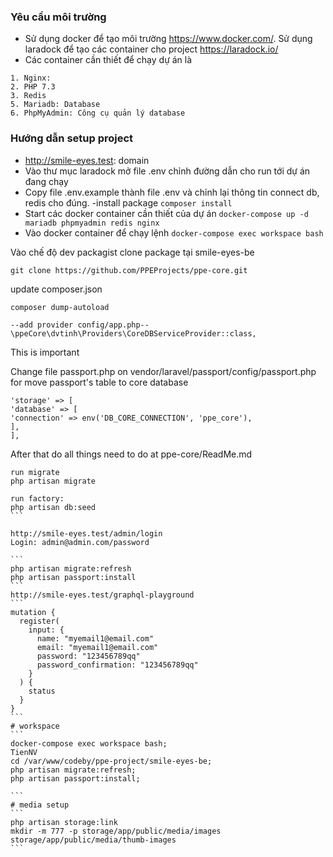 ### Yêu cầu môi trường
- Sử dụng docker để tạo môi trường https://www.docker.com/. Sử dụng laradock để tạo các container cho project https://laradock.io/
- Các container cần thiết để chạy dự án là
```$xslt
1. Nginx:
2. PHP 7.3
3. Redis
5. Mariadb: Database
6. PhpMyAdmin: Công cụ quản lý database
```

### Hướng dẫn setup project
- http://smile-eyes.test: domain 
- Vào thư mục laradock mở file .env chỉnh đường dẫn cho run tới dự án đang chạy
- Copy file .env.example thành file .env và chỉnh lại thông tin connect db, redis cho đúng.
  -install package
  `composer install`
- Start các docker container cần thiết của dự án
`docker-compose up -d mariadb phpmyadmin redis nginx`
- Vào docker container để chạy lệnh
`docker-compose exec workspace bash`
  
Vào chế độ dev packagist
clone package tại smile-eyes-be
````
git clone https://github.com/PPEProjects/ppe-core.git
````
update composer.json
````
composer dump-autoload

--add provider config/app.php--
\ppeCore\dvtinh\Providers\CoreDBServiceProvider::class,
````
This is important

Change file passport.php on vendor/laravel/passport/config/passport.php for move passport's table to core database
````
'storage' => [
'database' => [
'connection' => env('DB_CORE_CONNECTION', 'ppe_core'),
],
],
````
After that do all things need to do at ppe-core/ReadMe.md
````
run migrate
php artisan migrate

run factory: 
php artisan db:seed
```

http://smile-eyes.test/admin/login
Login: admin@admin.com/password

```
php artisan migrate:refresh
php artisan passport:install
```
http://smile-eyes.test/graphql-playground
```
mutation {
  register(
    input: {
      name: "myemail1@email.com"
      email: "myemail1@email.com"
      password: "123456789qq"
      password_confirmation: "123456789qq"
    }
  ) {
    status
  }
}
```
# workspace
```
docker-compose exec workspace bash;
TienNV
cd /var/www/codeby/ppe-project/smile-eyes-be;
php artisan migrate:refresh;
php artisan passport:install;

```
# media setup
```
php artisan storage:link
mkdir -m 777 -p storage/app/public/media/images storage/app/public/media/thumb-images
```